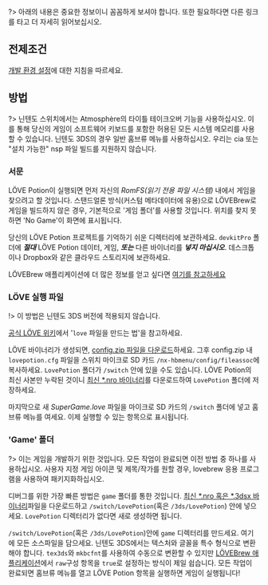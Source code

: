 ?> 아래의 내용은 중요한 정보이니 꼼꼼하게 보셔야 합니다. 또한 필요하다면 다른 링크를 타고 더 자세히 읽어보십시오.

## 전제조건

[개발 환경 설정](ko-kr/building?id=getting-started)에 대한 지침을 따르세요.

## 방법

?> 닌텐도 스위치에서는 Atmosphère의 타이틀 테이크오버 기능을 사용하십시오. 이를 통해 당신의 게임이 소프트웨어 키보드를 포함한 허용된 모든 시스템 메모리를 사용할 수 있습니다. 닌텐도 3DS의 경우 일반 홈브류 메뉴를 사용하십시오. 우리는 cia 또는 "설치 가능한" nsp 파일 빌드를 지원하지 않습니다.

### 서문

LÖVE Potion이 실행되면 먼저 자신의 *RomFS(읽기 전용 파일 시스템)* 내에서 게임을 찾으려고 할 것입니다. 스탠드얼론 방식(커스텀 메타데이터에 유용)으로 LÖVEBrew로 게임을 빌드하지 않은 경우, 기본적으로 '게임 폴더'를 사용할 것입니다. 위치를 찾지 못하면 'No Game'이 화면에 표시됩니다.

당신의 LÖVE Potion 프로젝트를 기억하기 쉬운 디렉터리에 보관하세요. `devkitPro` 폴더에 **_절대_** LÖVE Potion 데이터, 게임, **_또는_** 다른 바이너리를 **_넣지 마십시오_**. 데스크톱이나 Dropbox와 같은 클라우드 스토리지에 보관하세요.

LÖVEBrew 애플리케이션에 더 많은 정보를 얻고 싶다면 [여기를 참고하세요](ko-kr/lovebrew)

### LÖVE 실행 파일

!> 이 방법은 닌텐도 3DS 버전에 적용되지 않습니다.

[공식 LÖVE 위키](https://love2d.org/wiki/Game_Distribution#Create_a_.love-file)에서 '`love` 파일을 만드는 법'을 참고하세요.

LÖVE 바이너리가 생성되면, [config.zip 파일을 다운로드](../files/config.zip ':ignore')하세요. 그후 config.zip 내 `lovepotion.cfg` 파일을 스위치 마이크로 SD 카드 `/nx-hbmenu/config/fileassoc`에 복사하세요. `LovePotion` 폴더가 `/switch` 안에 있을 수도 있습니다. LÖVE Potion의 최신 사본만 누락된 것이니 [최신 *.nro 바이너리](https://github.com/TurtleP/LovePotion/releases)를 다운로드하여 `LovePotion` 폴더에 저장하세요.

마지막으로 새 *SuperGame.love* 파일을 마이크로 SD 카드의 `/switch` 폴더에 넣고 홈브류 메뉴를 여세요. 이제 실행할 수 있는 항목으로 표시됩니다.

### 'Game' 폴더

?> 이는 게임을 개발하기 위한 것입니다. 모든 작업이 완료되면 이전 방법 중 하나를 사용하십시오. 사용자 지정 게임 아이콘 및 제목/작가를 원할 경우, lovebrew 응용 프로그램을 사용하여 패키지화하십시오.

디버그를 위한 가장 빠른 방법은 `game` 폴더를 통한 것입니다. [최신 *.nro 혹은 *.3dsx 바이너리](https://github.com/TurtleP/LovePotion/releases)파일을 다운로드하고 `/switch/LovePotion`(혹은 `/3ds/LovePotion`) 안에 넣으세요. `LovePotion` 디렉터리가 없다면 새로 생성하면 됩니다.

`/switch/LovePotion`(혹은 `/3ds/LovePotion`)안에 `game` 디렉터리를 만드세요. 여기에 모든 소스파일을 담으세요. 닌텐도 3DS에서는 텍스처와 글꼴을 특수 형식으로 변환해야 합니다. `tex3ds`와 `mkbcfnt`를 사용하여 수동으로 변환할 수 있지만 [LÖVEBrew 애플리케이션](ko-kr/lovebrew)에서 `raw`구성 항목을 `true`로 설정하는 방식이 제일 쉽습니다. 모든 작업이 완료되면 홈브류 메뉴를 열고 LÖVE Potion 항목을 실행하면 게임이 실행됩니다!